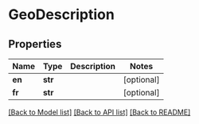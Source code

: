 # GeoDescription

## Properties
Name | Type | Description | Notes
------------ | ------------- | ------------- | -------------
**en** | **str** |  | [optional] 
**fr** | **str** |  | [optional] 

[[Back to Model list]](../README.md#documentation-for-models) [[Back to API list]](../README.md#documentation-for-api-endpoints) [[Back to README]](../README.md)



